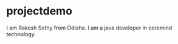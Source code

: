 projectdemo
===========
I am Rakesh Sethy from Odisha. I am a java developer in coremind technology.
